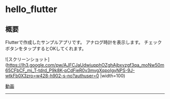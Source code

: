 # hello_flutter

## 概要

Flutterで作成したサンプルアプリです。
アナログ時計を表示します。
チェックボタンをタップするとOKしてくれます。

![スクリーンショット](https://lh3.google.com/pw/AJFCJaUdwiupphOZghAjbxvzgf3qa_moNw50m65CFbCF_mj_T-tdrd_P9k8K-pCdFieR0v3mvgXqpoIgyNPS-9J-wtkFb0X3zro=w428-h902-s-no?authuser=0 |width=100)

[動画](https://photos.google.com/share/AF1QipNOMlt5jj_1gRdp5V-pBP-dzDndVOFbKsmyJLtUCKTyYy8t2NaQimRQCXMUOLlPVA/photo/AF1QipPww6aoenO7GFfCSHRsVUY1dYl20tLVEnGOHhis?key%253DbG96WWJKZTRsaklidkl1YmdTTHRZSlA5MGtDM0VB)

----
